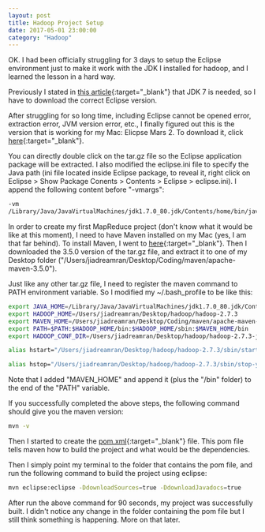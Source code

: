 ```yaml
---
layout: post
title: Hadoop Project Setup
date: 2017-05-01 23:00:00
category: "Hadoop"
---
```


OK. I had been officially struggling for 3 days to setup the Eclipse environment just to make it work with the JDK I installed for hadoop, and I learned the lesson in a hard way.

Previously I stated in [this article](hadoop-installation.html){:target="_blank"} that JDK 7 is needed, so I have to download the correct Eclipse version.

After struggling for so long time, including Eclipse cannot be opened error, extraction error, JVM version error, etc., I finally figured out this is the version that is working for my Mac:
Elicpse Mars 2. To download it, click [here](https://www.eclipse.org/downloads/download.php?file=/technology/epp/downloads/release/mars/2/eclipse-java-mars-2-macosx-cocoa-x86_64.tar.gz){:target="_blank"}.

You can directly double click on the tar.gz file so the Eclipse application package will be extracted. I also modified the eclipse.ini file to specify the Java path (ini file located inside Eclipse package, to reveal it, right click on Eclipse > Show Package Conents > Contents > Eclipse > eclipse.ini). I append the following content before "-vmargs":

```bash
-vm
/Library/Java/JavaVirtualMachines/jdk1.7.0_80.jdk/Contents/home/bin/java
```

In order to create my first MapReduce project (don't know what it would be like at this moment), I need to have Maven installed on my Mac (yes, I am that far behind). To install Maven, I went to [here](http://maven.apache.org/download.cgi){:target="_blank"}. Then I downloaded the 3.5.0 version of the tar.gz file, and extract it to one of my Desktop folder ("/Users/jiadreamran/Desktop/Coding/maven/apache-maven-3.5.0").

Just like any other tar.gz file, I need to register the maven command to PATH environment variable. So I modified my ~/.bash_profile to be like this:
```bash
export JAVA_HOME=/Library/Java/JavaVirtualMachines/jdk1.7.0_80.jdk/Contents/Home
export HADOOP_HOME=/Users/jiadreamran/Desktop/hadoop/hadoop-2.7.3
export MAVEN_HOME=/Users/jiadreamran/Desktop/Coding/maven/apache-maven-3.5.0
export PATH=$PATH:$HADOOP_HOME/bin:$HADOOP_HOME/sbin:$MAVEN_HOME/bin
export HADOOP_CONF_DIR=/Users/jiadreamran/Desktop/hadoop/hadoop-2.7.3-jiadreamran-config

alias hstart="/Users/jiadreamran/Desktop/hadoop/hadoop-2.7.3/sbin/start-dfs.sh;/Users/jiadreamran/Desktop/hadoop/hadoop-2.7.3/sbin/start-yarn.sh"

alias hstop="/Users/jiadreamran/Desktop/hadoop/hadoop-2.7.3/sbin/stop-yarn.sh;/Users/jiadreamran/Desktop/hadoop/hadoop-2.7.3/sbin/stop-dfs.sh"
```

Note that I added "MAVEN_HOME" and append it (plus the "/bin" folder) to the end of the "PATH" variable.

If you successfully completed the above steps, the following command should give you the maven version:

```bash
mvn -v
```

Then I started to create the [pom.xml](https://github.com/jiadreamran/my_blog/blob/gh-pages/_posts/assets/pom.xml){:target="_blank"} file. This pom file tells maven how to build the project and what would be the dependencies.

Then I simply point my terminal to the folder that contains the pom file, and run the following command to build the project using eclipse:

```bash
mvn eclipse:eclipse -DdownloadSources=true -DdownloadJavadocs=true
```

After run the above command for 90 seconds, my project was successfully built. I didn't notice any change in the folder containing the pom file but I still think something is happening. More on that later.